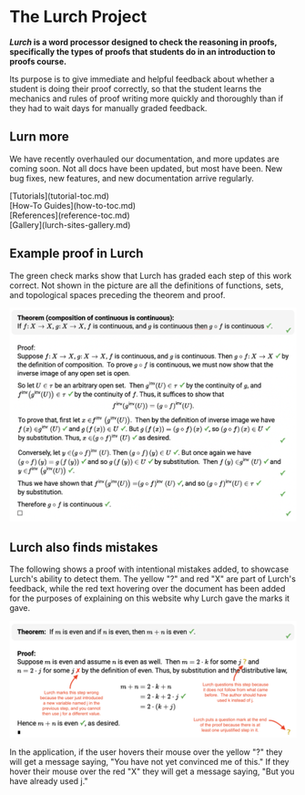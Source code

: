 
# The Lurch Project

***Lurch* is a word processor designed to check the reasoning in proofs,
specifically the types of proofs that students do in an introduction to proofs
course.**

Its purpose is to give immediate and helpful feedback about whether a student is
doing their proof correctly, so that the student learns the mechanics and rules
of proof writing more quickly and thoroughly than if they had to wait days for
manually graded feedback.

## Lurn more

We have recently overhauled our documentation, and more updates are coming soon.
Not all docs have been updated, but most have been.  New bug fixes, new
features, and new documentation arrive regularly.

<div class="card-row-2" markdown="1">
<div markdown="1">
[Tutorials](tutorial-toc.md)
</div>
<div markdown="1">
[How-To Guides](how-to-toc.md)
</div>
</div>
<div class="card-row-2" markdown="1">
<div markdown="1">
[References](reference-toc.md)
</div>
<div markdown="1">
[Gallery](lurch-sites-gallery.md)
</div>
</div>

## Example proof in Lurch

The green check marks show that Lurch has graded each step of this work correct.
Not shown in the picture are all the definitions of functions, sets, and
topological spaces preceding the theorem and proof.

![Screenshot of a proof in point-set topology, graded by Lurch](img/topology-proof-screenshot.png)

## Lurch also finds mistakes

The following shows a proof with intentional mistakes added, to showcase Lurch's
ability to detect them.  The yellow "?" and red "X" are part of Lurch's
feedback, while the red text hovering over the document has been added for the
purposes of explaining on this website why Lurch gave the marks it gave.

![Screenshot of a proof containing two mistakes, graded by Lurch](img/proof-with-mistakes-screenshot.png)

In the application, if the user hovers their mouse over the yellow "?" they will
get a message saying, "You have not yet convinced me of this."  If they hover
their mouse over the red "X" they will get a message saying, "But you have
already used j."
